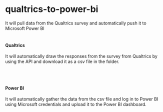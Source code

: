 # qualtrics-to-power-bi
It will pull data from the Qualtrics survey and automatically push it to Microsoft Power BI
<br>
<br>

<h4>Qualtrics</h4>
<p>It will automatically draw the responses from the survey from Qualtrics by using the API and download it as a csv file in the folder.</p>

<br>
<br>

<h4>Power BI</h4>
<p>It will automatically gather the data from the csv file and log in to Power BI using Microsoft credentials and upload it to the Power BI dashboard.</p>
